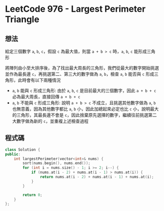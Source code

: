 # LeetCode 976 - Largest Perimeter Triangle

## 想法

給定三個數字 `a`, `b`, `c`，假設 `c` 為最大值，則當 `a + b > c` 時，`a`, `b`, `c` 能形成三角形

將陣列由小至大排序後，為了找出最大周長的三角形，我們從最大的數字開始挑選並作為最長邊 `c`，再挑選第二、第三大的數字做為 `a`, `b`，檢查 `a`, `b` 能否與 `c` 形成三角形，此時會有以下兩種情況

- `a`, `b` 能與 `c` 形成三角形: 由於 `a`, `b`, `c` 是目前最大的三個數字，因此 `a + b + c` 必為最大周長，直接回傳 `a + b + c`
- `a`, `b` 不能與 `c` 形成三角形: 說明 `a + b > c` 不成立，且挑選其他數字做為 `a`, `b` 也無意義，因為其他數字都比 `a`, `b` 小，因此加總起來必定也比 `c` 小，說明最大的三角形，其最長邊不會是 `c`，因此捨棄原先選擇的數字，繼續往前挑選第二大數字做為新的 `c`，並重複上述檢查過程

## 程式碼

```cpp
class Solution {
public:
    int largestPerimeter(vector<int>& nums) {
        sort(nums.begin(), nums.end());
        for (int i = nums.size() - 1; i >= 2; i--) {
            if (nums.at(i - 2) + nums.at(i - 1) > nums.at(i)) {
                return nums.at(i - 2) + nums.at(i - 1) + nums.at(i);
            }
        }

        return 0;
    }
};
```
